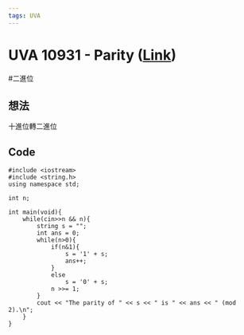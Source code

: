 ```yaml
---
tags: UVA
---
```


# UVA 10931 - Parity ([Link](https://vjudge.net/problem/UVA-10931))
#二進位

## 想法
十進位轉二進位

## Code
```c=
#include <iostream>
#include <string.h>
using namespace std;

int n;

int main(void){
    while(cin>>n && n){
        string s = "";
        int ans = 0;
        while(n>0){
            if(n&1){
                s = '1' + s;
                ans++;
            }
            else
                s = '0' + s;
            n >>= 1;
        }
        cout << "The parity of " << s << " is " << ans << " (mod 2).\n";
    }
}
```